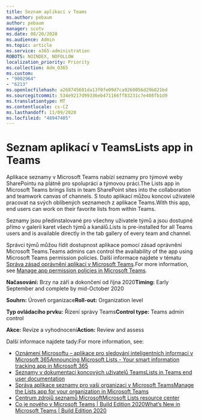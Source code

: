 ```yaml
---
title: Seznam aplikací v Teams
ms.author: pebaum
author: pebaum
manager: scotv
ms.date: 08/20/2020
ms.audience: Admin
ms.topic: article
ms.service: o365-administration
ROBOTS: NOINDEX, NOFOLLOW
localization_priority: Priority
ms.collection: Adm_O365
ms.custom:
- "9002964"
- "6213"
ms.openlocfilehash: a268745601da13f0fe09d7ca9260056d29b821bd
ms.sourcegitcommit: 534e9217d99336eb471166ff83231c7e408fb1d9
ms.translationtype: MT
ms.contentlocale: cs-CZ
ms.lasthandoff: 11/09/2020
ms.locfileid: "48947405"
---
```

# <a name="lists-app-in-teams"></a><span data-ttu-id="45f46-102">Seznam aplikací v Teams</span><span class="sxs-lookup"><span data-stu-id="45f46-102">Lists app in Teams</span></span>

<span data-ttu-id="45f46-103">Aplikace seznamy v Microsoft Teams nabízí seznamy pro týmové weby SharePointu na plátně pro spolupráci a týmovou práci.</span><span class="sxs-lookup"><span data-stu-id="45f46-103">The Lists app in Microsoft Teams brings lists in team SharePoint sites into the collaboration and teamwork canvas of channels.</span></span> <span data-ttu-id="45f46-104">S touto aplikací můžou koncoví uživatelé pracovat na svých oblíbených seznamech z aplikace Teams.</span><span class="sxs-lookup"><span data-stu-id="45f46-104">With this app, end users can work on their favorite lists from within Teams.</span></span>

<span data-ttu-id="45f46-105">Seznamy jsou předinstalované pro všechny uživatele týmů a jsou dostupné přímo v galerii karet všech týmů a kanálů.</span><span class="sxs-lookup"><span data-stu-id="45f46-105">Lists is pre-installed for all Teams users and is available directly in the tab gallery of every team and channel.</span></span>

<span data-ttu-id="45f46-106">Správci týmů můžou řídit dostupnost aplikace pomocí zásad oprávnění Microsoft Teams.</span><span class="sxs-lookup"><span data-stu-id="45f46-106">Teams admins can control the availability of the app using Microsoft Teams permission policies.</span></span> <span data-ttu-id="45f46-107">Další informace najdete v tématu [Správa zásad oprávnění aplikací v Microsoft Teams](https://docs.microsoft.com/microsoftteams/teams-app-permission-policies).</span><span class="sxs-lookup"><span data-stu-id="45f46-107">For more information, see [Manage app permission policies in Microsoft Teams](https://docs.microsoft.com/microsoftteams/teams-app-permission-policies).</span></span>

<span data-ttu-id="45f46-108">**Načasování:** Brzy na září a dokončení od října 2020</span><span class="sxs-lookup"><span data-stu-id="45f46-108">**Timing:** Early September and complete by mid-October 2020</span></span>  

<span data-ttu-id="45f46-109">**Souhrn:** Úroveň organizace</span><span class="sxs-lookup"><span data-stu-id="45f46-109">**Roll-out:** Organization level</span></span>  

<span data-ttu-id="45f46-110">**Typ ovládacího prvku:**  Řízení správy Teams</span><span class="sxs-lookup"><span data-stu-id="45f46-110">**Control type:**  Teams admin control</span></span>  

<span data-ttu-id="45f46-111">**Akce:**  Revize a vyhodnocení</span><span class="sxs-lookup"><span data-stu-id="45f46-111">**Action:**  Review and assess</span></span>

<span data-ttu-id="45f46-112">Další informace najdete tady:</span><span class="sxs-lookup"><span data-stu-id="45f46-112">For more information, see:</span></span>

- [<span data-ttu-id="45f46-113">Oznámení Microsoftu – aplikace pro sledování inteligentních informací v Microsoft 365</span><span class="sxs-lookup"><span data-stu-id="45f46-113">Announcing Microsoft Lists - Your smart information tracking app in Microsoft 365</span></span>](https://techcommunity.microsoft.com/t5/microsoft-365-blog/announcing-microsoft-lists-your-smart-information-tracking-app/ba-p/1372233)
- [<span data-ttu-id="45f46-114">Seznamy v dokumentaci koncových uživatelů Teams</span><span class="sxs-lookup"><span data-stu-id="45f46-114">Lists in Teams end user documentation</span></span>](https://support.microsoft.com/office/get-started-with-lists-in-microsoft-taeams-c971e46b-b36c-491b-9c35-efeddd0297db)
- [<span data-ttu-id="45f46-115">Správa aplikace seznamy pro vaši organizaci v Microsoft Teams</span><span class="sxs-lookup"><span data-stu-id="45f46-115">Manage the Lists app for your organization in Microsoft Teams</span></span>](https://docs.microsoft.com/microsoftteams/manage-lists-app)
- [<span data-ttu-id="45f46-116">Centrum zdrojů seznamů Microsoft</span><span class="sxs-lookup"><span data-stu-id="45f46-116">Microsoft Lists resource center</span></span>](https://aka.ms/MSLists)
- [<span data-ttu-id="45f46-117">Co je nového v Microsoft Teams | Build Edition 2020</span><span class="sxs-lookup"><span data-stu-id="45f46-117">What’s New in Microsoft Teams | Build Edition 2020</span></span>](https://techcommunity.microsoft.com/t5/microsoft-teams-blog/what-s-new-in-microsoft-teams-build-edition-2020/ba-p/1394224)
